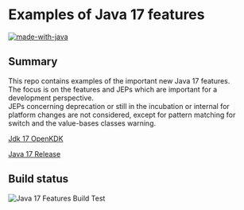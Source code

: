 #  Examples of Java 17 features

[![made-with-java](https://img.shields.io/badge/Made%20with-Java-1f425f.svg)](https://openjdk.java.net/)

## Summary

This repo contains examples of the important new Java 17 features.  
The focus is on the features and JEPs  which are important for a development perspective.  
JEPs concerning deprecation or still in the incubation or internal for platform changes are not considered, except for pattern matching for switch and the value-bases classes warning.

[Jdk 17 OpenKDK](https://openjdk.java.net/projects/jdk/17/)

[Java 17 Release](https://www.oracle.com/news/announcement/oracle-releases-java-17-2021-09-14/)


## Build status

![Java 17 Features Build Test](https://github.com/jetrom/examples-java17/workflows/GitHub%20Java%20CI%20with%20Maven/badge.svg)




